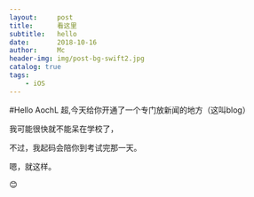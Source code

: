 ```yaml
---
layout:     post
title:      看这里
subtitle:   hello
date:       2018-10-16
author:     Mc
header-img: img/post-bg-swift2.jpg
catalog: true
tags:
    - iOS
---
```


#Hello AochL
超,今天给你开通了一个专门放新闻的地方（这叫blog）

我可能很快就不能呆在学校了，

不过，我起码会陪你到考试完那一天。

嗯，就这样。

:blush:
